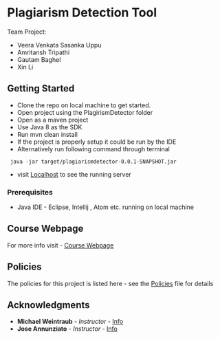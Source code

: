 # Plagiarism Detection Tool
Team Project: 
- Veera Venkata Sasanka Uppu
- Amritansh Tripathi
- Gautam Baghel
- Xin Li


## Getting Started

- Clone the repo on local machine to get started.
- Open project using the PlagirismDetector folder
- Open as a maven project
- Use Java 8 as the SDK
- Run mvn clean install
- If the project is properly setup it could be run by the IDE
- Alternatively run following command through terminal 
```
 java -jar target/plagiarismdetector-0.0.1-SNAPSHOT.jar
```
- visit [Localhost](http://127.0.0.1:8080) to see the running server


### Prerequisites

- Java IDE - Eclipse, Intellij , Atom etc.  running on local machine

## Course Webpage

For more info visit - [Course Webpage](https://course.ccs.neu.edu/cs5500/)

## Policies

The policies for this project is listed here - see the [Policies](https://course.ccs.neu.edu/cs5500/pol.html) file for details

## Acknowledgments

* **Michael Weintraub** - *Instructor* - [Info](https://www.ccis.northeastern.edu/people/michael-weintraub/)
* **Jose Annunziato** - *Instructor* - [Info](https://www.ccis.northeastern.edu/people/jose-annunziato/)
